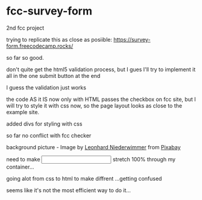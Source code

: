 # fcc-survey-form

2nd fcc project

trying to replicate this as close as posiible: https://survey-form.freecodecamp.rocks/

so far so good.

don't quite get the html5 validation process, but I gues I'll try to implement it all in the one submit button at the end

I guess the validation just works

the code AS it IS now only with HTML passes the checkbox on fcc site, but I will try to style it with css now, so the page layout looks as close to the example site.

added divs for styling with css

so far no conflict with fcc checker

background picture - Image by <a href="https://pixabay.com/users/leonhard_niederwimmer-1131094/?utm_source=link-attribution&amp;utm_medium=referral&amp;utm_campaign=image&amp;utm_content=7320516">Leonhard Niederwimmer</a> from <a href="https://pixabay.com/?utm_source=link-attribution&amp;utm_medium=referral&amp;utm_campaign=image&amp;utm_content=7320516">Pixabay</a>

need to make <input> stretch 100% through my container...

going alot from css to html to make diffrent <divs>...getting confused

seems like it's not the most efficient way to do it...
